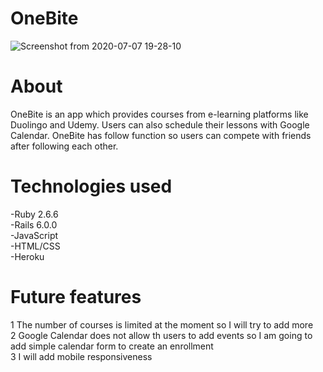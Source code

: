 # OneBite
![Screenshot from 2020-07-07 19-28-10](https://user-images.githubusercontent.com/10365357/86768783-067b0700-c089-11ea-93a2-fd754451aa16.png)

# About
OneBite is an app which provides courses from e-learning platforms like Duolingo and Udemy. Users can also schedule their lessons with Google Calendar. OneBite has follow function so users can compete with friends after following each other.

# Technologies used
-Ruby 2.6.6  
-Rails 6.0.0  
-JavaScript  
-HTML/CSS  
-Heroku  

# Future features
1 The number of courses is limited at the moment so I will try to add more  
2 Google Calendar does not allow th users to add events so I am going to add simple calendar form to create an enrollment  
3 I will add mobile responsiveness  

